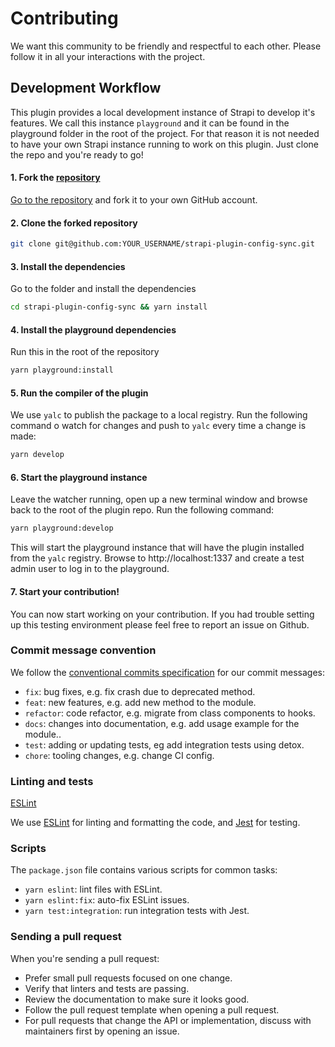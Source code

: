 # Contributing

We want this community to be friendly and respectful to each other. Please follow it in all your interactions with the project.

## Development Workflow

This plugin provides a local development instance of Strapi to develop it's features. We call this instance `playground` and it can be found in the playground folder in the root of the project. For that reason it is not needed to have your own Strapi instance running to work on this plugin. Just clone the repo and you're ready to go!

#### 1. Fork the [repository](https://github.com/pluginpal/strapi-plugin-config-sync)

[Go to the repository](https://github.com/pluginpal/strapi-plugin-config-sync) and fork it to your own GitHub account.

#### 2. Clone the forked repository

```bash
git clone git@github.com:YOUR_USERNAME/strapi-plugin-config-sync.git
```

#### 3. Install the dependencies

Go to the folder and install the dependencies

```bash
cd strapi-plugin-config-sync && yarn install
```

#### 4. Install the playground dependencies

Run this in the root of the repository

```bash
yarn playground:install
```

#### 5. Run the compiler of the plugin 

We use `yalc` to publish the package to a local registry. Run the following command o watch for changes and push to `yalc` every time a change is made:

```bash
yarn develop
```

#### 6. Start the playground instance

Leave the watcher running, open up a new terminal window and browse back to the root of the plugin repo. Run the following command:

```bash
yarn playground:develop
```

This will start the playground instance that will have the plugin installed from the `yalc` registry. Browse to http://localhost:1337 and create a test admin user to log in to the playground.

#### 7. Start your contribution!

You can now start working on your contribution. If you had trouble setting up this testing environment please feel free to report an issue on Github.

### Commit message convention

We follow the [conventional commits specification](https://www.conventionalcommits.org/en) for our commit messages:

- `fix`: bug fixes, e.g. fix crash due to deprecated method.
- `feat`: new features, e.g. add new method to the module.
- `refactor`: code refactor, e.g. migrate from class components to hooks.
- `docs`: changes into documentation, e.g. add usage example for the module..
- `test`: adding or updating tests, eg add integration tests using detox.
- `chore`: tooling changes, e.g. change CI config.

### Linting and tests

[ESLint](https://eslint.org/)

We use [ESLint](https://eslint.org/) for linting and formatting the code, and [Jest](https://jestjs.io/) for testing.

### Scripts

The `package.json` file contains various scripts for common tasks:

- `yarn eslint`: lint files with ESLint.
- `yarn eslint:fix`: auto-fix ESLint issues.
- `yarn test:integration`: run integration tests with Jest.

### Sending a pull request

When you're sending a pull request:

- Prefer small pull requests focused on one change.
- Verify that linters and tests are passing.
- Review the documentation to make sure it looks good.
- Follow the pull request template when opening a pull request.
- For pull requests that change the API or implementation, discuss with maintainers first by opening an issue.
